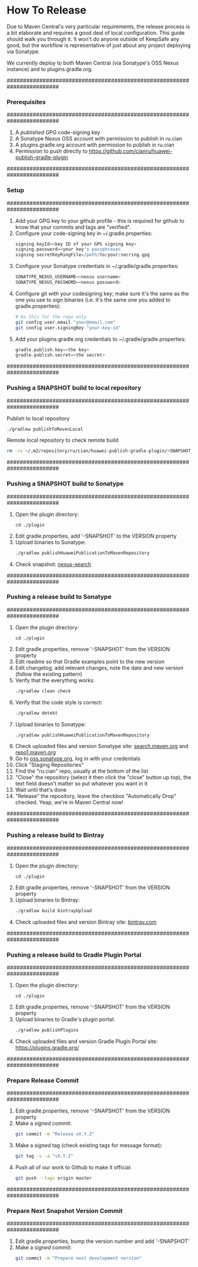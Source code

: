 How To Release
==============

Due to Maven Central's very particular requirements, the release process is a bit
elaborate and requires a good deal of local configuration.  This guide should walk
you through it.  It won't do anyone outside of KeepSafe any good, but the workflow
is representative of just about any project deploying via Sonatype.

We currently deploy to both Maven Central (via Sonatype's OSS Nexus instance) and to
plugins.gradle.org.

########################################################################
### Prerequisites
########################################################################

1. A *published* GPG code-signing key
1. A Sonatype Nexus OSS account with permission to publish in ru.cian
1. A plugins.gradle.org account with permission to publish in ru.cian
1. Permission to push directly to https://github.com/cianru/huawei-publish-gradle-plugin

########################################################################
### Setup
########################################################################

1. Add your GPG key to your github profile - this is required
   for github to know that your commits and tags are "verified".
1. Configure your code-signing key in ~/.gradle.properties:
   ```gradle
   signing.keyId=<key ID of your GPG signing key>
   signing.password=<your key's passphrase>
   signing.secretKeyRingFile=/path/to/your/secring.gpg
   ```
1. Configure your Sonatype credentials in ~/.gradle/gradle.properties:
   ```gradle
   SONATYPE_NEXUS_USERNAME=<nexus username>
   SONATYPE_NEXUS_PASSWORD=<nexus password>
   ```
1. Configure git with your codesigning key; make sure it's the same as the one
   you use to sign binaries (i.e. it's the same one you added to gradle.properties):
   ```bash
   # Do this for the repo only
   git config user.email "your@email.com"
   git config user.signingKey "your-key-id"
   ```
1. Add your plugins.gradle.org credentials to ~/.gradle/gradle.properties:
   ```gradle
   gradle.publish.key=<the key>
   gradle.publish.secret=<the secret>
   ```

########################################################################
### Pushing a SNAPSHOT build to local repository
########################################################################

Publish to local repository
```bash
./gradlew publishToMavenLocal
```

Remote local repository to check remote build
```bash
rm -rv ~/.m2/repository/ru/cian/huawei-publish-gradle-plugin/<SNAPSHOT_VERSION>
```

########################################################################
### Pushing a SNAPSHOT build to Sonatype
########################################################################
1. Open the plugin directory:
    ```
    cd ./plugin
    ```
1. Edit gradle.properties, add '-SNAPSHOT' to the VERSION property
1. Upload binaries to Sonatype:
   ```bash
   ./gradlew publishHuaweiPublicationToMavenRepository
   ```
1. Check snapshot: [nexus-search](https://oss.sonatype.org/#nexus-search;quick~ru.cian)

########################################################################
### Pushing a release build to Sonatype
########################################################################
1. Open the plugin directory:
    ```
    cd ./plugin
    ```
1. Edit gradle.properties, remove '-SNAPSHOT' from the VERSION property
1. Edit readme so that Gradle examples point to the new version
1. Edit changelog, add relevant changes, note the date and new version (follow the existing pattern)
1. Verify that the everything works:
   ```bash
   ./gradlew clean check
   ```
1. Verify that the code style is correct:
   ```bash
   ./gradlew detekt
   ```
1. Upload binaries to Sonatype:
   ```bash
   ./gradlew publishHuaweiPublicationToMavenRepository
   ```
1. Check uploaded files and version Sonatype site: [search.maven.org](https://search.maven.org/search?q=ru.cian) 
   and [repo1.maven.org](https://repo1.maven.org/maven2/ru/cian/huawei-publish-gradle-plugin/)   
1. Go to [oss.sonatype.org](https://oss.sonatype.org), log in with your credentials
1. Click "Staging Repositories"
1. Find the "ru.cian" repo, usually at the bottom of the list
1. "Close" the repository (select it then click the "close" button up top), the text field doesn't matter so put whatever you want in it
1. Wait until that's done
1. "Release" the repository, leave the checkbox "Automatically Drop" checked. Yeap, we're in Maven Central now!

########################################################################
### Pushing a release build to Bintray
########################################################################
1. Open the plugin directory:
    ```
    cd ./plugin
    ```
1. Edit gradle.properties, remove '-SNAPSHOT' from the VERSION property
1. Upload binaries to Bintray:
   ```bash
   ./gradlew build bintrayUpload
   ```
1. Check uploaded files and version Bintray site: [bintray.com](https://bintray.com/myumatov/ru.cian/huawei-publish-gradle-plugin)   

########################################################################
### Pushing a release build to Gradle Plugin Portal
########################################################################
1. Open the plugin directory:
    ```
    cd ./plugin
    ```
1. Edit gradle.properties, remove '-SNAPSHOT' from the VERSION property
1. Upload binaries to Gradle's plugin portal:
   ```bash
   ./gradlew publishPlugins
   ```
1. Check uploaded files and version Gradle Plugin Portal site: https://plugins.gradle.org/

########################################################################
### Prepare Release Commit
########################################################################
1. Edit gradle.properties, remove '-SNAPSHOT' from the VERSION property
1. Make a *signed* commit:
   ```bash
   git commit -m "Release vX.Y.Z"
   ```
1. Make a *signed* tag (check existing tags for message format):
   ```bash
   git tag -s -a "vX.Y.Z"
   ```
1. Push all of our work to Github to make it official:
   ```bash
   git push --tags origin master

########################################################################
### Prepare Next Snapshot Version Commit
########################################################################
1. Edit gradle.properties, bump the version number and add '-SNAPSHOT'
1. Make a *signed* commit:
   ```bash
   git commit -m "Prepare next development version"
   ```
